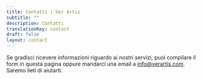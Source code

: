 ```yaml
---
title: Contatti | Ver Artis
subtitle: ""
description: Contatti
translationKey: contact
draft: false
layout: contact
---
```


Se gradisci ricevere informazioni riguardo ai nostri servizi, puoi compilare il
form in questa pagina oppure mandarci una email a [info@verartis.com][email].
Saremo lieti di aiutarti.

[email]: mailto:info@verartis.com
